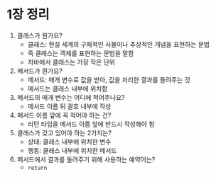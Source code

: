 # 1장 정리

1. 클래스가 뭔가요?
    - 클래스: 현실 세계의 구체적인 사물이나 추상적인 개념을 표현하는 문법
    - 즉 클래스는 객체를 표현하는 문법을 말함
    - 자바에서 클래스는 가장 작은 단위
2. 메서드가 뭔가요?
    - 메서드: 매개 변수로 값을 받아, 값을 처리한 결과를 돌려주는 것
    - 메서드는 클래스 내부에 위치함
3. 메서드의 매개 변수는 어디에 적어주나요?
    - 메서드 이름 뒤 괄호 내부에 작성
4. 메서드 이름 앞에 꼭 적어야 하는 건?
    - 리턴 타입을 메서드 이름 앞에 반드시 작성해야 함
5. 클래스가 갖고 있어야 하는 2가지는?
    - 상태: 클래스 내부에 위치한 변수
    - 행동: 클래스 내부에 위치한 메서드
6. 메서드에서 결과를 돌려주기 위해 사용하는 예약어는?
    - `return`
   